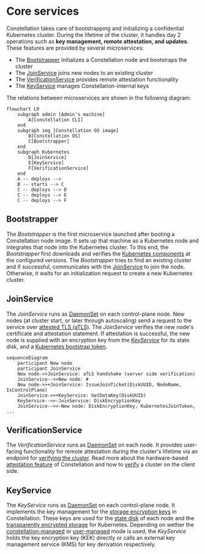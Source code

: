 # Core services

Constellation takes care of bootstrapping and initializing a confidential Kubernetes cluster.
During the lifetime of the cluster, it handles day 2 operations such as **key management, remote attestation, and updates**.
These features are provided by several microservices:

- The [Bootstrapper](microservices.md#bootstrapper) initializes a Constellation node and bootstraps the cluster
- The [JoinService](microservices.md#joinservice) joins new nodes to an existing cluster
- The [VerificationService](microservices.md#verificationservice) provides remote attestation functionality
- The [KeyService](microservices.md#keyservice) manages Constellation-internal keys

The relations between microservices are shown in the following diagram:

```mermaid
flowchart LR
    subgraph admin [Admin's machine]
        A[Constellation CLI]
    end
    subgraph img [Constellation OS image]
        B[Constellation OS]
        C[Bootstrapper]
    end
    subgraph Kubernetes
        D[JoinService]
        E[KeyService]
        F[VerificationService]
    end
    A -- deploys -->
    B -- starts --> C
    C -- deploys --> D
    C -- deploys --> E
    C -- deploys --> F
```

## Bootstrapper

The _Bootstrapper_ is the first microservice launched after booting a Constellation node image.
It sets up that machine as a Kubernetes node and integrates that node into the Kubernetes cluster.
To this end, the _Bootstrapper_ first downloads and verifies the [Kubernetes components](https://kubernetes.io/docs/concepts/overview/components/) at the configured versions.
The _Bootstrapper_ tries to find an existing cluster and if successful, communicates with the [JoinService](microservices.md#joinservice) to join the node.
Otherwise, it waits for an initialization request to create a new Kubernetes cluster.

## JoinService

The _JoinService_ runs as [DaemonSet](https://kubernetes.io/docs/concepts/workloads/controllers/daemonset/) on each control-plane node.
New nodes (at cluster start, or later through autoscaling) send a request to the service over [attested TLS (aTLS)](../old/attestation.md#attested-tls-atls).
The _JoinService_ verifies the new node's certificate and attestation statement.
If attestation is successful, the new node is supplied with an encryption key from the [_KeyService_](microservices.md#keyservice) for its state disk, and a [Kubernetes bootstrap token](https://kubernetes.io/docs/reference/access-authn-authz/bootstrap-tokens/).

```mermaid
sequenceDiagram
    participant New node
    participant JoinService
    New node->>JoinService: aTLS handshake (server side verification)
    JoinService-->>New node: #
    New node->>+JoinService: IssueJoinTicket(DiskUUID, NodeName, IsControlPlane)
    JoinService->>+KeyService: GetDataKey(DiskUUID)
    KeyService-->>-JoinService: DiskEncryptionKey
    JoinService-->>-New node: DiskEncryptionKey, KubernetesJoinToken, ...
```

## VerificationService

The _VerificationService_ runs as [DaemonSet](https://kubernetes.io/docs/concepts/workloads/controllers/daemonset/) on each node.
It provides user-facing functionality for remote attestation during the cluster's lifetime via an endpoint for [verifying the cluster](../security/attestation.md#cluster-attestation).
Read more about the hardware-based [attestation feature](../security/attestation.md) of Constellation and how to [verify](../../workflows/verify-cluster.md) a cluster on the client side.

## KeyService

The _KeyService_ runs as [DaemonSet](https://kubernetes.io/docs/concepts/workloads/controllers/daemonset/) on each control-plane node.
It implements the key management for the [storage encryption keys](../security/keys.md#storage-encryption) in Constellation. These keys are used for the [state disk](../components/node-images.md#state-disk) of each node and the [transparently encrypted storage](../security/encrypted-storage.md) for Kubernetes.
Depending on wether the [constellation-managed](../security/keys.md#constellation-managed-key-management) or [user-managed](../security/keys.md#user-managed-key-management) mode is used, the _KeyService_ holds the key encryption key (KEK) directly or calls an external key management service (KMS) for key derivation respectively.
